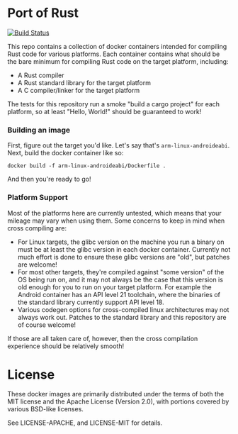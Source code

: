 # Port of Rust

[![Build Status](https://travis-ci.org/alexcrichton/port-of-rust.svg?branch=master)](https://travis-ci.org/alexcrichton/port-of-rust)

This repo contains a collection of docker containers intended for compiling Rust
code for various platforms. Each container contains what should be the bare
minimum for compiling Rust code on the target platform, including:

* A Rust compiler
* A Rust standard library for the target platform
* A C compiler/linker for the target platform

The tests for this repository run a smoke "build a cargo project" for each
platform, so at least "Hello, World!" should be guaranteed to work!


### Building an image

First, figure out the target you'd like. Let's say that's
`arm-linux-androideabi`. Next, build the docker container like so:

```
docker build -f arm-linux-androideabi/Dockerfile .
```

And then you're ready to go!

### Platform Support

Most of the platforms here are currently untested, which means that your mileage
may vary when using them. Some concerns to keep in mind when cross compiling
are:

* For Linux targets, the glibc version on the machine you run a binary on must
  be at least the glibc version in each docker container. Currently not much
  effort is done to ensure these glibc versions are "old", but patches are
  welcome!
* For most other targets, they're compiled against "some version" of the OS
  being run on, and it may not always be the case that this version is old
  enough for you to run on your target platform. For example the Android
  container has an API level 21 toolchain, where the binaries of the standard
  library currently support API level 18.
* Various codegen options for cross-compiled linux architectures may not always
  work out. Patches to the standard library and this repository are of course
  welcome!

If those are all taken care of, however, then the cross compilation experience
should be relatively smooth!

# License

These docker images are primarily distributed under the terms of both the MIT
license and the Apache License (Version 2.0), with portions covered by various
BSD-like licenses.

See LICENSE-APACHE, and LICENSE-MIT for details.
